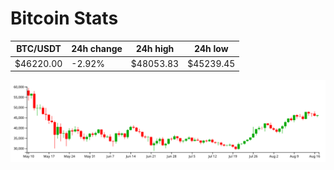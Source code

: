 # Bitcoin Stats

BTC/USDT|24h change|24h high|24h low|
|---|---|---|---|
|$46220.00|-2.92%|$48053.83|$45239.45|

<img src="./chart.svg">
